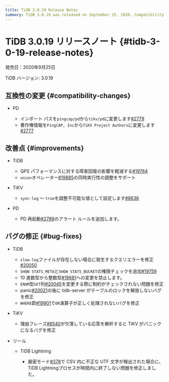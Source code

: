 ```yaml
---
title: TiDB 3.0.19 Release Notes
summary: TiDB 3.0.19 was released on September 25, 2020. Compatibility changes include import path and copyright information updates. Improvements were made to mitigate failure recovery impact, support concurrency adjustment, and set nonadjustable values. Bug fixes were made for query errors, privilege checks, type changes, constraint checks, table lock release, operator handling, and panic parsing. Tools like TiDB Lightning also received fixes for process exit timing.
---
```


# TiDB 3.0.19 リリースノート {#tidb-3-0-19-release-notes}

発売日：2020年9月25日

TiDB バージョン: 3.0.19

## 互換性の変更 {#compatibility-changes}

-   PD

    -   インポート パスを`pingcap/pd`から`tikv/pd`に変更します[#2779](https://github.com/pingcap/pd/pull/2779)
    -   著作権情報を`PingCAP, Inc`から`TiKV Project Authors`に変更します[#2777](https://github.com/pingcap/pd/pull/2777)

## 改善点 {#improvements}

-   TiDB

    -   QPS パフォーマンスに対する障害回復の影響を軽減する[#19764](https://github.com/pingcap/tidb/pull/19764)
    -   `union`オペレーター[#19885](https://github.com/pingcap/tidb/pull/19885)の同時実行性の調整をサポート

-   TiKV

    -   `sync-log` ～ `true`を調整不可能な値として設定します[#8636](https://github.com/tikv/tikv/pull/8636)

-   PD

    -   PD 再起動[#2789](https://github.com/pingcap/pd/pull/2789)のアラート ルールを追加します。

## バグの修正 {#bug-fixes}

-   TiDB

    -   `slow-log`ファイルが存在しない場合に発生するクエリエラーを修正[#20050](https://github.com/pingcap/tidb/pull/20050)
    -   `SHOW STATS_META`と`SHOW STATS_BUCKET`の権限チェックを追加[#19759](https://github.com/pingcap/tidb/pull/19759)
    -   10 進数型から整数型[#19681](https://github.com/pingcap/tidb/pull/19681)への変更を禁止します。
    -   `ENUM`型`SET`列[#20045](https://github.com/pingcap/tidb/pull/20045)を変更する際に制約がチェックされない問題を修正
    -   panic[#20021](https://github.com/pingcap/tidb/pull/20021)の後に tidb-server がテーブルのロックを解放しないバグを修正
    -   `WHERE`節[#19901](https://github.com/pingcap/tidb/pull/19901)で`OR`演算子が正しく処理されないバグを修正

-   TiKV

    -   理由フレーズ[#8540](https://github.com/tikv/tikv/pull/8540)が欠落している応答を解析すると TiKV がパニックになるバグを修正

-   ツール

    -   TiDB Lightning

        -   厳密モード[#378](https://github.com/pingcap/tidb-lightning/pull/378)で CSV 内に不正な UTF 文字が検出された場合に、 TiDB Lightningプロセスが時間内に終了しない問題を修正しました。
